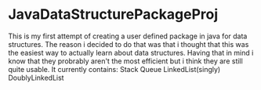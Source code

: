 # JavaDataStructurePackageProj

This is my first attempt of creating a user defined package in java for data structures. The reason i decided to do that was that i thought that this was the easiest way to actually learn about data structures. Having that in mind i know that they probrably aren't the most efficient but i think they are still quite usable.
It currently contains:
Stack
Queue
LinkedList(singly)
DoublyLinkedList
